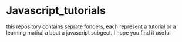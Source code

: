 # Javascript_tutorials
this repository contains seprate forlders, each represent a tutorial or a learning matiral a bout a javascript subgect. I hope you find it useful
